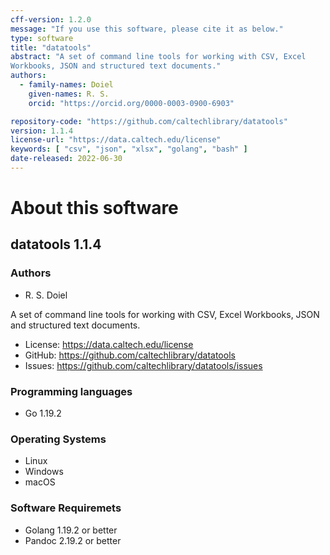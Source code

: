 ```yaml
---
cff-version: 1.2.0
message: "If you use this software, please cite it as below."
type: software
title: "datatools"
abstract: "A set of command line tools for working with CSV, Excel
Workbooks, JSON and structured text documents."
authors:
  - family-names: Doiel
    given-names: R. S.
    orcid: "https://orcid.org/0000-0003-0900-6903"

repository-code: "https://github.com/caltechlibrary/datatools"
version: 1.1.4
license-url: "https://data.caltech.edu/license"
keywords: [ "csv", "json", "xlsx", "golang", "bash" ]
date-released: 2022-06-30
---
```


About this software
===================

## datatools 1.1.4

### Authors

- R. S. Doiel

A set of command line tools for working with CSV, Excel Workbooks, JSON
and structured text documents.


- License: https://data.caltech.edu/license
- GitHub: https://github.com/caltechlibrary/datatools
- Issues: https://github.com/caltechlibrary/datatools/issues


### Programming languages

- Go 1.19.2

### Operating Systems

- Linux
- Windows
- macOS

### Software Requiremets

- Golang 1.19.2 or better
- Pandoc 2.19.2 or better
